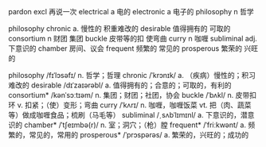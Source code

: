 pardon excl 再说一次 
electrical  a  电的
electronic a 电子的
philosophy n 哲学

philosophy 
chronic a. 慢性的 积重难改的
desirable 值得拥有的 可取的
consortium n 财团 集团
buckle 皮带等的扣 使弯曲
curry n 咖喱
subliminal adj. 下意识的
chamber 房间、议会
frequent 频繁的 常见的
prosperous 繁荣的 兴旺的

philosophy /fɪˈlɔsəfɪ/ n. 哲学；哲理
chronic   /ˈkrɔnɪk/    a. （疾病）慢性的；积习难改的
desirable /dɪˈzaɪərəbl/ a. 值得拥有的；合意的；可取的，有利的
consortium* /kənˈsɔːtɪəm/ n. 集团；财团；社团，协会
buckle    /ˈbʌkl/      n. 皮带扣环 v. 扣紧；（使）变形；弯曲
curry     /ˈkʌrɪ/      n. 咖喱，咖喱饭菜  vt. 把（肉、蔬菜等）做成咖喱食品；梳刷（马毛等）
subliminal /ˏsʌbˈlɪmɪnl/ a. 下意识的，潜意识的
chamber*  /ˈtʃeɪmbə(r)/ n. 室；洞穴；（枪）膛
frequent* /ˈfriːkwənt/ a. 频繁的，常见的，常用的
prosperous* /ˈprɔspərəs/ a. 繁荣的，兴旺的；成功的
